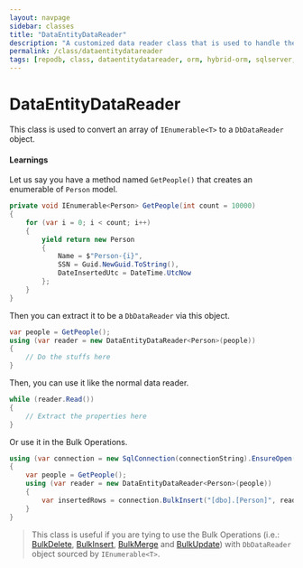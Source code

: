 ```yaml
---
layout: navpage
sidebar: classes
title: "DataEntityDataReader"
description: "A customized data reader class that is used to handle the list of data entity objects."
permalink: /class/dataentitydatareader
tags: [repodb, class, dataentitydatareader, orm, hybrid-orm, sqlserver, sqlite, mysql, postgresql]
---
```


# DataEntityDataReader

This class is used to convert an array of `IEnumerable<T>` to a `DbDataReader` object.

#### Learnings

Let us say you have a method named `GetPeople()` that creates an enumerable of `Person` model.

```csharp
private void IEnumerable<Person> GetPeople(int count = 10000)
{
    for (var i = 0; i < count; i++)
    {
        yield return new Person
        {
            Name = $"Person-{i}",
            SSN = Guid.NewGuid.ToString(),
            DateInsertedUtc = DateTime.UtcNow
        };
    }
}
```

Then you can extract it to be a `DbDataReader` via this object.

```csharp
var people = GetPeople();
using (var reader = new DataEntityDataReader<Person>(people))
{
    // Do the stuffs here
}
```

Then, you can use it like the normal data reader.

```csharp
while (reader.Read())
{
    // Extract the properties here
}
```

Or use it in the Bulk Operations.

```csharp
using (var connection = new SqlConnection(connectionString).EnsureOpen())
{
    var people = GetPeople();
    using (var reader = new DataEntityDataReader<Person>(people))
    {
        var insertedRows = connection.BulkInsert("[dbo].[Person]", reader);
    }
}
```

> This class is useful if you are tying to use the Bulk Operations (i.e.: [BulkDelete](/operation/bulkdelete), [BulkInsert](/operation/bulkinsert), [BulkMerge](/operation/bulkmerge) and [BulkUpdate](/operation/bulkupdate)) with `DbDataReader` object sourced by `IEnumerable<T>`.
